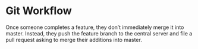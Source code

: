 # Git Workflow

Once someone completes a feature, they don’t immediately merge it into master. Instead, they push the feature branch to the central server and file a pull request asking to merge their additions into master.

